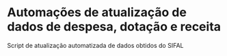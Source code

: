 # Automações de atualização de dados de despesa, dotação e receita
Script de atualização automatizada de dados obtidos do SIFAL
